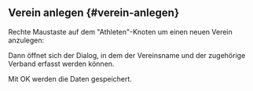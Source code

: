 ## Verein anlegen {#verein-anlegen}

Rechte Maustaste auf dem &quot;Athleten&quot;-Knoten um einen neuen Verein anzulegen:

Dann öffnet sich der Dialog, in dem der Vereinsname und der zugehörige Verband erfasst werden können.

Mit OK werden die Daten gespeichert.